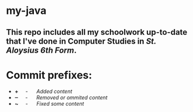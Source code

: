 # my-java
 This repo includes all my schoolwork up-to-date that I've done in Computer Studies in *St. Aloysius 6th Form*.
---
# Commit prefixes:

 - **+**&nbsp;&nbsp;&nbsp;&nbsp; - &nbsp;&nbsp;&nbsp;&nbsp; *Added content*
 - **‒**&nbsp;&nbsp;&nbsp;&nbsp; - &nbsp;&nbsp;&nbsp;&nbsp; *Removed or ommited content*
 - **~**&nbsp;&nbsp;&nbsp;&nbsp; - &nbsp;&nbsp;&nbsp;&nbsp; *Fixed some content*

 
 
